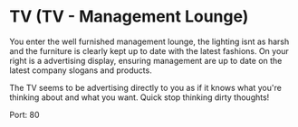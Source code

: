 # TV (TV - Management Lounge)

You enter the well furnished management lounge, the lighting isnt as harsh and the furniture is clearly kept up to date with the latest fashions. On your right is a advertising display, ensuring management are up to date on the latest company slogans and products.

The TV seems to be advertising directly to you as if it knows what you're thinking about and what you want. Quick stop thinking dirty thoughts!

Port: 80